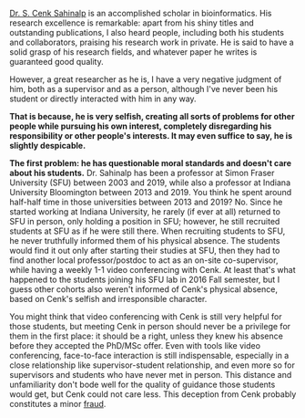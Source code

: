 [Dr. S. Cenk Sahinalp](https://ccr.cancer.gov/staff-directory/s-cenk-sahinalp) is an accomplished scholar in bioinformatics. His research excellence is remarkable: apart from his shiny titles and outstanding publications, I also heard people, including both his students and collaborators, praising his research work in private. He is said to have a solid grasp of his research fields, and whatever paper he writes is guaranteed good quality.

However, a great researcher as he is, I have a very negative judgment of him, both as a supervisor and as a person, although I've never been his student or directly interacted with him in any way.

**That is because, he is very selfish, creating all sorts of problems for other people while pursuing his own interest, completely disregarding his responsibility or other people's interests. It may even suffice to say, he is slightly despicable.**

**The first problem: he has questionable moral standards and doesn't care about his students.** Dr. Sahinalp has been a professor at Simon Fraser University (SFU) between 2003 and 2019, while also a professor at Indiana University Bloomington between 2013 and 2019. You think he spent around half-half time in those universities between 2013 and 2019? No. Since he started working at Indiana University, he rarely (if ever at all) returned to SFU in person, only holding a position in SFU; however, he still recruited students at SFU as if he were still there. When recruiting students to SFU, he never truthfully informed them of his physical absence. The students would find it out only after starting their studies at SFU, then they had to find another local professor/postdoc to act as an on-site co-supervisor, while having a weekly 1-1 video conferencing with Cenk. At least that's what happened to the students joining his SFU lab in 2016 Fall semester, but I guess other cohorts also weren't informed of Cenk's physical absence, based on Cenk's selfish and irresponsible character. 

You might think that video conferencing with Cenk is still very helpful for those students, but meeting Cenk in person should never be a privilege for them in the first place: it should be a right, unless they knew his absence before they accepted the PhD/MSc offer. Even with tools like video conferencing, face-to-face interaction is still indispensable, especially in a close relationship like supervisor-student relationship, and even more so for supervisors and students who have never met in person. This distance and unfamiliarity don't bode well for the quality of guidance those students would get, but Cenk could not care less. This deception from Cenk probably constitutes a minor [fraud](https://laws-lois.justice.gc.ca/eng/acts/c-46/section-380.html).
